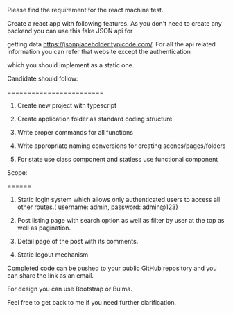 Please find the requirement for the react machine test.

 

Create a react app with following features. As you don't need to create any backend you can use this fake JSON api for

getting data https://jsonplaceholder.typicode.com/. For all the api related information you can refer that website except the authentication

which you should implement as a static one.

 

Candidate should follow:

========================

1. Create new project with typescript

2. Create application folder as standard coding structure

3. Write proper commands for all functions

4. Write appropriate naming conversions for creating scenes/pages/folders

5. For state use class component and statless use functional component

 

Scope:

======

1. Static login system which allows only authenticated users to access all other routes.( username: admin, password: admin@123)

2. Post listing page with search option as well as filter by user at the top as well as pagination.

3. Detail page of the post with its comments.

4. Static logout mechanism

 

Completed code can be pushed to your public GitHub repository and you can share the link as an email.

 

For design you can use Bootstrap or Bulma.

 

Feel free to get back to me if you need further clarification.